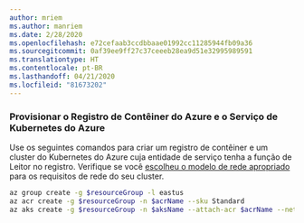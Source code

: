 ```yaml
---
author: mriem
ms.author: manriem
ms.date: 2/28/2020
ms.openlocfilehash: e72cefaab3ccdbbaae01992cc11285944fb09a36
ms.sourcegitcommit: 0af39ee9ff27c37ceeeb28ea9d51e32995989591
ms.translationtype: HT
ms.contentlocale: pt-BR
ms.lasthandoff: 04/21/2020
ms.locfileid: "81673202"
---
```

### <a name="provision-azure-container-registry-and-azure-kubernetes-service"></a>Provisionar o Registro de Contêiner do Azure e o Serviço de Kubernetes do Azure

Use os seguintes comandos para criar um registro de contêiner e um cluster do Kubernetes do Azure cuja entidade de serviço tenha a função de Leitor no registro. Verifique se você [escolheu o modelo de rede apropriado](/azure/aks/operator-best-practices-network#choose-the-appropriate-network-model) para os requisitos de rede do seu cluster.

```bash
az group create -g $resourceGroup -l eastus
az acr create -g $resourceGroup -n $acrName --sku Standard
az aks create -g $resourceGroup -n $aksName --attach-acr $acrName --network-plugin azure
```
